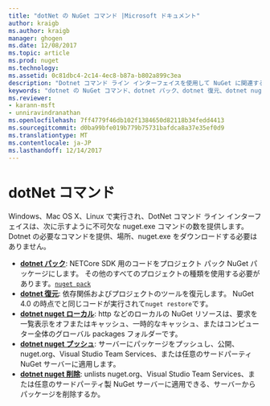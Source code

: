```yaml
---
title: "dotNet の NuGet コマンド |Microsoft ドキュメント"
author: kraigb
ms.author: kraigb
manager: ghogen
ms.date: 12/08/2017
ms.topic: article
ms.prod: nuget
ms.technology: 
ms.assetid: 0c81dbc4-2c14-4ec8-b87a-b802a899c3ea
description: "Dotnet コマンド ライン インターフェイスを使用して NuGet に関連するコマンドの短いリファレンスです。"
keywords: "dotnet の NuGet コマンド、dotnet パック、dotnet 復元、dotnet nuget ローカル変数、dotnet nuget プッシュ、dotnet nuget の削除"
ms.reviewer:
- karann-msft
- unniravindranathan
ms.openlocfilehash: 7ff4779f46db102f1384650d82118b34fedd4413
ms.sourcegitcommit: d0ba99bfe019b779b75731bafdca8a37e35ef0d9
ms.translationtype: MT
ms.contentlocale: ja-JP
ms.lasthandoff: 12/14/2017
---
```

# <a name="dotnet-commands"></a>dotNet コマンド

Windows、Mac OS X、Linux で実行され、DotNet コマンド ライン インターフェイスは、次に示すように不可欠な nuget.exe コマンドの数を提供します。 Dotnet の必要なコマンドを提供、場所、nuget.exe をダウンロードする必要はありません。

- [**dotnet パック**](https://docs.microsoft.com/dotnet/core/tools/dotnet-pack?tabs=netcore2x): NETCore SDK 用のコードをプロジェクト パック NuGet パッケージにします。 その他のすべてのプロジェクトの種類を使用する必要があります。[`nuget pack`](cli-ref-pack.md)
- [**dotnet 復元**](https://docs.microsoft.com/dotnet/core/tools/dotnet-restore?tabs=netcore2x): 依存関係およびプロジェクトのツールを復元します。 NuGet 4.0 の時点でと同じコードが実行されて`nuget restore`です。
- [**dotnet nuget ローカル**](https://docs.microsoft.com/dotnet/core/tools/dotnet-nuget-locals): http などのローカルの NuGet リソースは、要求を一覧表示をオフまたはキャッシュ、一時的なキャッシュ、またはコンピューター全体のグローバル packages フォルダーです。
- [**dotnet nuget プッシュ**](https://docs.microsoft.com/dotnet/core/tools/dotnet-nuget-push): サーバーにパッケージをプッシュし、公開、nuget.org、Visual Studio Team Services、または任意のサードパーティ NuGet サーバーに適用します。
- [**dotnet nuget 削除**](https://docs.microsoft.com/dotnet/core/tools/dotnet-nuget-delete): unlists nuget.org、Visual Studio Team Services、または任意のサードパーティ製 NuGet サーバーに適用できる、サーバーからパッケージを削除するか。
